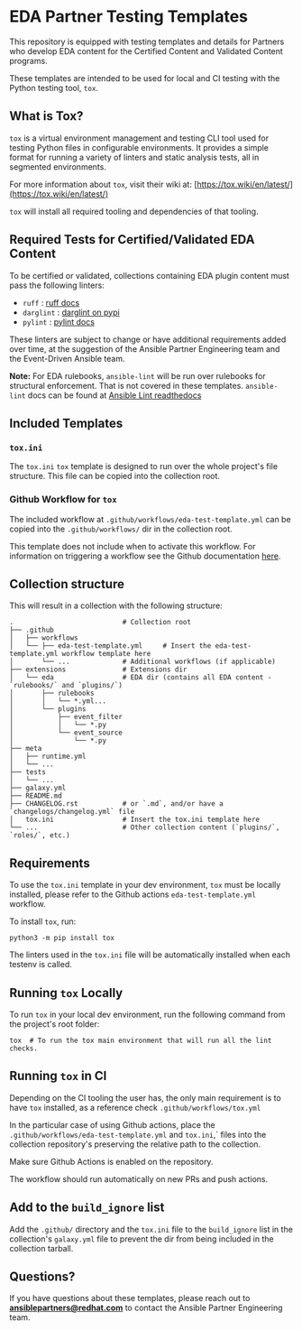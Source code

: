 # EDA Partner Testing Templates
This repository is equipped with testing templates and details
for Partners who develop EDA content for the Certified Content
and Validated Content programs. 

These templates are intended to be used for local and CI testing
with the Python testing tool, `tox`. 

## What is Tox?

`tox` is a virtual environment management and testing CLI tool used
for testing Python files in configurable environments. It provides
a simple format for running a variety of linters and static analysis
tests, all in segmented environments. 

For more information about `tox`, visit their wiki at:
[https://tox.wiki/en/latest/](https://tox.wiki/en/latest/)

`tox` will install all required tooling and dependencies of that tooling. 

## Required Tests for Certified/Validated EDA Content

To be certified or validated, collections containing EDA plugin content
must pass the following linters:

- `ruff` : [ruff docs](https://beta.ruff.rs/docs/)
- `darglint` : [darglint on pypi](https://pypi.org/project/darglint/) 
- `pylint` : [pylint docs](https://pylint.readthedocs.io/en/latest/)

These linters are subject to change or have additional requirements added
over time, at the suggestion of the Ansible Partner Engineering team and
the Event-Driven Ansible team. 

**Note:** For EDA rulebooks, `ansible-lint` will be run over rulebooks for
structural enforcement. That is not covered in these templates. `ansible-lint`
docs can be found at [Ansible Lint readthedocs](https://ansible-lint.readthedocs.io/)

## Included Templates

### `tox.ini`

The `tox.ini` `tox` template is designed to run over the whole project's file structure. This file can be copied into the collection root. 

### Github Workflow for `tox`

The included workflow at `.github/workflows/eda-test-template.yml` can be copied into the `.github/workflows/` dir in the collection root. 

This template does not include when to activate this workflow. For information on triggering a workflow see the Github documentation [here](https://docs.github.com/en/actions/using-workflows/triggering-a-workflow).

## Collection structure

This will result in a collection with the following structure:

    .                           # Collection root
    ├── .github
    │   ├── workflows
    │   └── ├── eda-test-template.yml     # Insert the eda-test-template.yml workflow template here
    │       └── ...             # Additional workflows (if applicable)  
    ├── extensions              # Extensions dir
    │   └── eda                 # EDA dir (contains all EDA content - `rulebooks/` and `plugins/`)
    │       ├── rulebooks           
    │       │   └── *.yml...        
    │       └── plugins             
    │           ├── event_filter
    │           │   └── *.py
    │           └── event_source
    │               └── *.py
    ├── meta
    │   ├── runtime.yml
    │   └── ...
    ├── tests
    │   └── ...
    ├── galaxy.yml
    ├── README.md
    ├── CHANGELOG.rst           # or `.md`, and/or have a `changelogs/changelog.yml` file
    │   tox.ini                 # Insert the tox.ini template here
    └── ...                     # Other collection content (`plugins/`, `roles/`, etc.)

## Requirements

To use the `tox.ini` template in your dev environment, `tox` must be locally installed,
please refer to the Github actions `eda-test-template.yml` workflow. 

To install `tox`, run:

    python3 -m pip install tox

The linters used in the `tox.ini` file will be automatically installed when each testenv is called.

## Running `tox` Locally

To run `tox` in your local dev environment, run the following command from the project's root folder:

```
tox  # To run the tox main environment that will run all the lint checks.
```

## Running `tox` in CI

Depending on the CI tooling the user has, the only main requirement is to have `tox` installed, as a
reference check `.github/workflows/tox.yml`

In the particular case of using Github actions, place the `.github/workflows/eda-test-template.yml` and `tox.ini`,` files into the collection repository's preserving the relative path to the collection. 

Make sure Github Actions is enabled on the repository. 

The workflow should run automatically on new PRs and push actions. 

## Add to the `build_ignore` list

Add the `.github/` directory and the `tox.ini` file to the `build_ignore` list in the collection's `galaxy.yml` file to prevent the dir from being included in the collection tarball. 

## Questions?

If you have questions about these templates, please reach out to **ansiblepartners@redhat.com** to contact the Ansible Partner Engineering team. 
